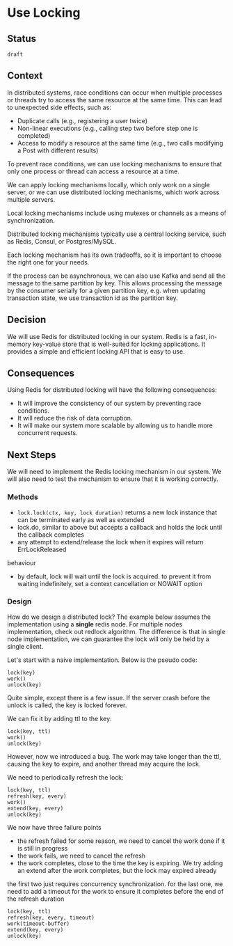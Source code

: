 # Use Locking

## Status

`draft`

## Context

In distributed systems, race conditions can occur when multiple processes or threads try to access the same resource at the same time. This can lead to unexpected side effects, such as:

* Duplicate calls (e.g., registering a user twice)
* Non-linear executions (e.g., calling step two before step one is completed)
* Access to modify a resource at the same time (e.g., two calls modifying a Post with different results)

To prevent race conditions, we can use locking mechanisms to ensure that only one process or thread can access a resource at a time.

We can apply locking mechanisms locally, which only work on a single server, or we can use distributed locking mechanisms, which work across multiple servers.

Local locking mechanisms include using mutexes or channels as a means of synchronization.

Distributed locking mechanisms typically use a central locking service, such as Redis, Consul, or Postgres/MySQL.

Each locking mechanism has its own tradeoffs, so it is important to choose the right one for your needs.

If the process can be asynchronous, we can also use Kafka and send all the message to the same partition by key. This allows processing the message by the consumer serially for a given partition key, e.g. when updating transaction state, we use transaction id as the partition key.

## Decision

We will use Redis for distributed locking in our system. Redis is a fast, in-memory key-value store that is well-suited for locking applications. It provides a simple and efficient locking API that is easy to use.

## Consequences

Using Redis for distributed locking will have the following consequences:

* It will improve the consistency of our system by preventing race conditions.
* It will reduce the risk of data corruption.
* It will make our system more scalable by allowing us to handle more concurrent requests.

## Next Steps

We will need to implement the Redis locking mechanism in our system. We will also need to test the mechanism to ensure that it is working correctly.


### Methods

- `lock.lock(ctx, key, lock duration)` returns a new lock instance that can be terminated early as well as extended
- lock.do, similar to above but accepts a callback and holds the lock until the callback completes
- any attempt to extend/release the lock when it expires will return ErrLockReleased

behaviour
- by default, lock will wait until the lock is acquired. to prevent it from waiting indefinitely, set a context cancellation or NOWAIT option

### Design 

How do we design a distributed lock? The example below assumes the implementation using a **single** redis node. For multiple nodes implementation, check out redlock algorithm. The difference is that in single node implementation, we can guarantee the lock will only be held by a single client.

Let's start with a naive implementation. Below is the pseudo code:


```
lock(key)
work()
unlock(key)
```

Quite simple, except there is a few issue. If the server crash before the unlock is called, the key is locked forever.

We can fix it by adding ttl to the key:

```
lock(key, ttl)
work()
unlock(key)
```

However, now we introduced a bug. The work may take longer than the ttl, causing the key to expire, and another thread may acquire the lock.

We need to periodically refresh the lock:

```
lock(key, ttl)
refresh(key, every)
work()
extend(key, every)
unlock(key)
```

We now have three failure points
- the refresh failed for some reason, we need to cancel the work done if it is still in progress
- the work fails, we need to cancel the refresh
- the work completes, close to the time the key is expiring. We try adding an extend after the work completes, but the lock may expired already

the first two just requires concurrency synchronization. for the last one, we need to add a timeout for the work to ensure it completes before the end of the refresh duration


```
lock(key, ttl)
refresh(key, every, timeout)
work(timeout-buffer)
extend(key, every)
unlock(key)
```

